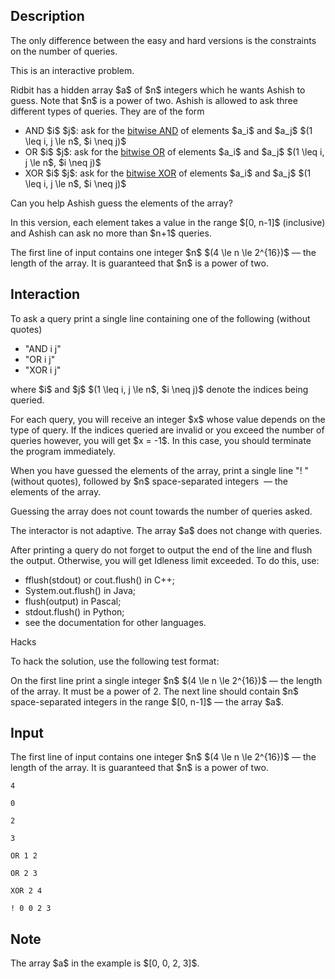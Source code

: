 ## Description

<div><p><span class="tex-font-style-bf">The only difference between the easy and hard versions is the constraints on the number of queries.</span></p><p><span class="tex-font-style-bf">This is an interactive problem.</span></p><p>Ridbit has a hidden array $a$ of $n$ integers which he wants Ashish to guess. Note that $n$ is a <span class="tex-font-style-bf">power of two</span>. Ashish is allowed to ask three different types of queries. They are of the form </p><ul> <li> <span class="tex-font-style-tt">AND</span> $i$ $j$: ask for the <a href="https://en.wikipedia.org/wiki/Bitwise_operation#AND">bitwise AND</a> of elements $a_i$ and $a_j$ $(1 \leq i, j \le n$, $i \neq j)$ </li><li> <span class="tex-font-style-tt">OR</span> $i$ $j$: ask for the <a href="https://en.wikipedia.org/wiki/Bitwise_operation#OR">bitwise OR</a> of elements $a_i$ and $a_j$ $(1 \leq i, j \le n$, $i \neq j)$ </li><li> <span class="tex-font-style-tt">XOR</span> $i$ $j$: ask for the <a href="https://en.wikipedia.org/wiki/Bitwise_operation#XOR">bitwise XOR</a> of elements $a_i$ and $a_j$ $(1 \leq i, j \le n$, $i \neq j)$ </li></ul><p>Can you help Ashish guess the elements of the array?</p><p><span class="tex-font-style-bf">In this version, each element takes a value in the range $[0, n-1]$ (inclusive) and Ashish can ask no more than $n+1$ queries.</span></p></div><div class="input-specification"><p>The first line of input contains one integer $n$ $(4 \le n \le 2^{16})$&nbsp;— the length of the array. It is guaranteed that $n$ is a <span class="tex-font-style-bf">power of two</span>.</p></div><div><h2>Interaction</h2><p>To ask a query print a single line containing one of the following (without quotes) </p><ul> <li> "<span class="tex-font-style-tt">AND i j</span>" </li><li> "<span class="tex-font-style-tt">OR i j</span>" </li><li> "<span class="tex-font-style-tt">XOR i j</span>" </li></ul> where $i$ and $j$ $(1 \leq i, j \le n$, $i \neq j)$ denote the indices being queried.<p>For each query, you will receive an integer $x$ whose value depends on the type of query. If the indices queried are invalid or you exceed the number of queries however, you will get $x = -1$. In this case, you should terminate the program immediately.</p><p>When you have guessed the elements of the array, print a single line "<span class="tex-font-style-tt">!</span> " (without quotes), followed by $n$ space-separated integers &nbsp;— the elements of the array.</p><p>Guessing the array does <span class="tex-font-style-bf">not</span> count towards the number of queries asked.</p><p><span class="tex-font-style-bf">The interactor is not adaptive.</span> The array $a$ does not change with queries.</p><p>After printing a query do not forget to output the end of the line and flush the output. Otherwise, you will get <span class="tex-font-style-tt">Idleness limit exceeded</span>. To do this, use:</p><ul><li> <span class="tex-font-style-tt">fflush(stdout)</span> or <span class="tex-font-style-tt">cout.flush()</span> in C++;</li><li> <span class="tex-font-style-tt">System.out.flush()</span> in Java;</li><li> <span class="tex-font-style-tt">flush(output)</span> in Pascal;</li><li> <span class="tex-font-style-tt">stdout.flush()</span> in Python;</li><li> see the documentation for other languages.</li></ul><p><span class="tex-font-style-bf">Hacks</span></p><p>To hack the solution, use the following test format:</p><p>On the first line print a single integer $n$ $(4 \le n \le 2^{16})$&nbsp;— the length of the array. It <span class="tex-font-style-bf">must</span> be a power of 2. The next line should contain $n$ space-separated integers in the range $[0, n-1]$&nbsp;— the array $a$.</p></div>

## Input

<p>The first line of input contains one integer $n$ $(4 \le n \le 2^{16})$&nbsp;— the length of the array. It is guaranteed that $n$ is a <span class="tex-font-style-bf">power of two</span>.</p>





```input1
4

0

2

3
```




```output1
OR 1 2

OR 2 3

XOR 2 4

! 0 0 2 3
```



## Note

<p>The array $a$ in the example is $[0, 0, 2, 3]$.</p>
